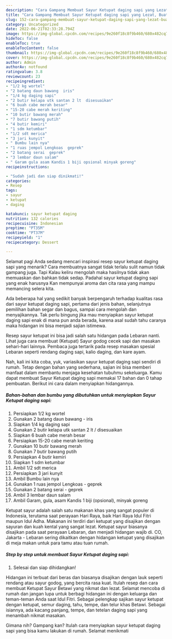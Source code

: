 ```yaml
---
description: "Cara Gampang Membuat Sayur Ketupat daging sapi yang Lezat, Buat Buka Puasa}"
title: "Cara Gampang Membuat Sayur Ketupat daging sapi yang Lezat, Buat Buka Puasa}"
slug: 152-cara-gampang-membuat-sayur-ketupat-daging-sapi-yang-lezat-buat-buka-puasa
category: Uncategorized
date: 2022-06-21T02:33:28.794Z
image: https://img-global.cpcdn.com/recipes/9e260f18c8f9b460/680x482cq70/sayur-ketupat-daging-sapi-foto-resep-utama.jpg
hideToc: false
enableToc: true
enableTocContent: false
thumbnail: https://img-global.cpcdn.com/recipes/9e260f18c8f9b460/680x482cq70/sayur-ketupat-daging-sapi-foto-resep-utama.jpg
cover: https://img-global.cpcdn.com/recipes/9e260f18c8f9b460/680x482cq70/sayur-ketupat-daging-sapi-foto-resep-utama.jpg
author: Admin
authorAv: notfound
ratingvalue: 3.8
reviewcount: 23
recipeingredient:
- "1/2 kg wortel"
- "2 batang daun bawang  iris"
- "1/4 kg daging sapi"
- "2 butir kelapa utk santan 2 lt  disesuaikan"
- "6 buah cabe merah besar"
- "15-20 cabe merah keriting"
- "10 butir bawang merah"
- "7 butir bawang putih"
- "4 butir kemiri"
- "1 sdm ketumbar"
- "1/2 sdt merica"
- "3 jari kunyit"
- " Bumbu lain nya"
- "1 ruas jempol Lengkoas  geprek"
- "2 batang serai  geprek"
- "3 lembar daun salam"
- " Garam gula asam Kandis 1 biji opsional minyak goreng"
recipeinstructions:

- "Sudah jadi dan siap dinikmati!"
categories:
- Resep
tags:
- sayur
- ketupat
- daging

katakunci: sayur ketupat daging 
nutrition: 132 calories
recipecuisine: Indonesian
preptime: "PT35M"
cooktime: "PT37M"
recipeyield: "1"
recipecategory: Dessert

---
```



Selamat pagi Anda sedang mencari inspirasi resep sayur ketupat daging sapi yang menarik? Cara membuatnya sangat tidak terlalu sulit namun tidak gampang juga. Tapi Kalau keliru mengolah maka hasilnya tidak akan memuaskan dan bahkan tidak sedap. Padahal sayur ketupat daging sapi yang enak harusnya Kan mempunyai aroma dan cita rasa yang mampu memancing selera kita.


Ada beberapa hal yang sedikit banyak berpengaruh terhadap kualitas rasa dari sayur ketupat daging sapi, pertama dari jenis bahan, selanjutnya pemilihan bahan segar dan bagus, sampai cara mengolah dan menyajikannya. Tak perlu bingung jika mau menyiapkan sayur ketupat daging sapi enak di mana pun anda berada, karena asal sudah tahu caranya maka hidangan ini bisa menjadi sajian istimewa.

Resep sayur ketupat ini bisa jadi salah satu hidangan pada Lebaran nanti. Lihat juga cara membuat (Ketupat) Sayur godog cecek sapi dan masakan sehari-hari lainnya. Pembaca juga tertarik pada resep masakan spesial Lebaran seperti rendang daging sapi, kalio daging, dan kare ayam.


Nah, kali ini kita coba, yuk, variasikan sayur ketupat daging sapi sendiri di rumah. Tetap dengan bahan yang sederhana, sajian ini bisa memberi manfaat dalam membantu menjaga kesehatan tubuhmu sekeluarga. Kamu dapat membuat Sayur Ketupat daging sapi memakai 17 bahan dan 0 tahap pembuatan. Berikut ini cara dalam menyiapkan hidangannya.

<!--inarticleads1-->

##### Bahan-bahan dan bumbu yang dibutuhkan untuk menyiapkan Sayur Ketupat daging sapi:

1. Persiapkan 1/2 kg wortel
1. Gunakan 2 batang daun bawang - iris
1. Siapkan 1/4 kg daging sapi
1. Gunakan 2 butir kelapa utk santan 2 lt / disesuaikan
1. Siapkan 6 buah cabe merah besar
1. Persiapkan 15-20 cabe merah keriting
1. Gunakan 10 butir bawang merah
1. Gunakan 7 butir bawang putih
1. Persiapkan 4 butir kemiri
1. Siapkan 1 sdm ketumbar
1. Ambil 1/2 sdt merica
1. Persiapkan 3 jari kunyit
1. Ambil  Bumbu lain nya
1. Gunakan 1 ruas jempol Lengkoas - geprek
1. Gunakan 2 batang serai - geprek
1. Ambil 3 lembar daun salam
1. Ambil  Garam, gula, asam Kandis 1 biji (opsional), minyak goreng


Ketupat sayur adalah salah satu makanan khas yang sangat populer di Indonesia, terutama saat perayaan Hari Raya, baik Hari Raya Idul Fitri maupun Idul Adha. Makanan ini terdiri dari ketupat yang disajikan dengan sayuran dan kuah kental yang sangat lezat. Ketupat sayur biasanya disajikan pada saat perayaan Lebaran, dan menjadi hidangan wajib di. CO, Jakarta - Lebaran sering dikaitkan dengan hidangan ketupat yang disajikan di meja makan untuk para tamu atau tuan rumah. 

<!--inarticleads2-->

##### Step by step untuk membuat Sayur Ketupat daging sapi:


1. Selesai dan siap dihidangkan!

Hidangan ini terbuat dari beras dan biasanya disajikan dengan lauk seperti rendang atau sayur godog, yang bercita rasa kuat. Itulah resep dan cara membuat Ketupat Sayur Betawi yang nikmat dan lezat. Selamat mencoba di rumah dan jangan lupa untuk berbagi hidangan ini dengan keluarga dan teman-teman Anda saat Idul Fitri. Sebagai pelengkap sajikan sayur ketupat dengan ketupat, semur daging, tahu, tempe, dan telur khas Betawi. Sebagai isiannya, ada kacang panjang, tempe, dan tetelan daging sapi yang menambah nikmat masakan. 

Gimana nih? Gampang kan? Itulah cara menyiapkan sayur ketupat daging sapi yang bisa kamu lakukan di rumah. Selamat menikmati
